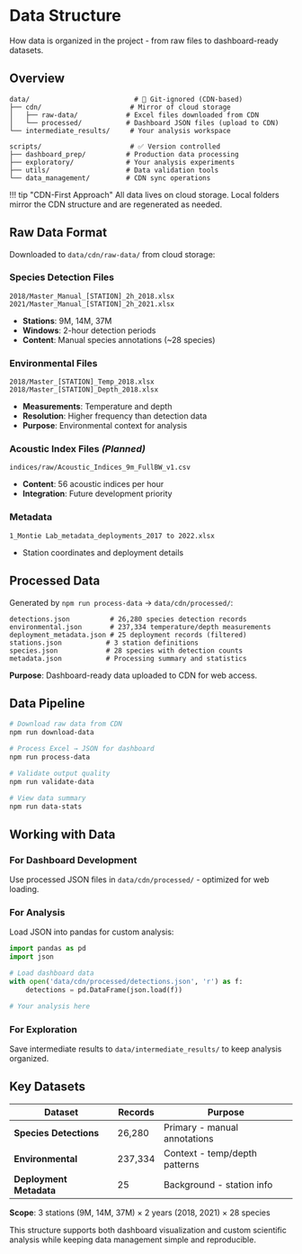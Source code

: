 # Data Structure

How data is organized in the project - from raw files to dashboard-ready datasets.

## Overview

```
data/                          # 🚫 Git-ignored (CDN-based)
├── cdn/                      # Mirror of cloud storage
│   ├── raw-data/            # Excel files downloaded from CDN
│   └── processed/           # Dashboard JSON files (upload to CDN)
└── intermediate_results/     # Your analysis workspace

scripts/                      # ✅ Version controlled
├── dashboard_prep/          # Production data processing
├── exploratory/             # Your analysis experiments
├── utils/                   # Data validation tools
└── data_management/         # CDN sync operations
```

!!! tip "CDN-First Approach"
    All data lives on cloud storage. Local folders mirror the CDN structure and are regenerated as needed.

## Raw Data Format

Downloaded to `data/cdn/raw-data/` from cloud storage:

### Species Detection Files
```
2018/Master_Manual_[STATION]_2h_2018.xlsx
2021/Master_Manual_[STATION]_2h_2021.xlsx
```
- **Stations**: 9M, 14M, 37M
- **Windows**: 2-hour detection periods
- **Content**: Manual species annotations (~28 species)

### Environmental Files
```
2018/Master_[STATION]_Temp_2018.xlsx
2018/Master_[STATION]_Depth_2018.xlsx
```
- **Measurements**: Temperature and depth
- **Resolution**: Higher frequency than detection data
- **Purpose**: Environmental context for analysis

### Acoustic Index Files *(Planned)*
```
indices/raw/Acoustic_Indices_9m_FullBW_v1.csv
```
- **Content**: 56 acoustic indices per hour
- **Integration**: Future development priority

### Metadata
```
1_Montie Lab_metadata_deployments_2017 to 2022.xlsx
```
- Station coordinates and deployment details

## Processed Data

Generated by `npm run process-data` → `data/cdn/processed/`:

```
detections.json          # 26,280 species detection records
environmental.json       # 237,334 temperature/depth measurements  
deployment_metadata.json # 25 deployment records (filtered)
stations.json           # 3 station definitions
species.json            # 28 species with detection counts
metadata.json           # Processing summary and statistics
```

**Purpose**: Dashboard-ready data uploaded to CDN for web access.

## Data Pipeline

```bash
# Download raw data from CDN
npm run download-data

# Process Excel → JSON for dashboard
npm run process-data

# Validate output quality
npm run validate-data

# View data summary
npm run data-stats
```

## Working with Data

### For Dashboard Development
Use processed JSON files in `data/cdn/processed/` - optimized for web loading.

### For Analysis
Load JSON into pandas for custom analysis:

```python
import pandas as pd
import json

# Load dashboard data
with open('data/cdn/processed/detections.json', 'r') as f:
    detections = pd.DataFrame(json.load(f))

# Your analysis here
```

### For Exploration
Save intermediate results to `data/intermediate_results/` to keep analysis organized.

## Key Datasets

| Dataset | Records | Purpose |
|---------|---------|---------|
| **Species Detections** | 26,280 | Primary - manual annotations |
| **Environmental** | 237,334 | Context - temp/depth patterns |
| **Deployment Metadata** | 25 | Background - station info |

**Scope**: 3 stations (9M, 14M, 37M) × 2 years (2018, 2021) × 28 species

This structure supports both dashboard visualization and custom scientific analysis while keeping data management simple and reproducible.